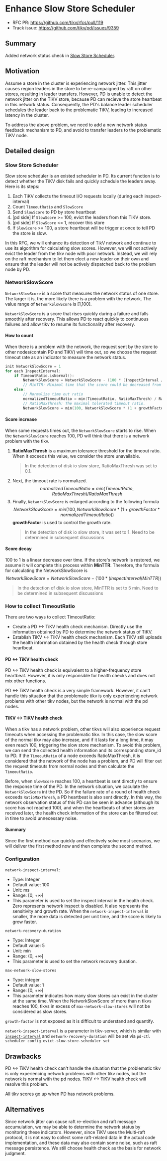 # Enhance Slow Store Scheduler

- RFC PR: https://github.com/tikv/rfcs/pull/119
- Track issue: https://github.com/tikv/pd/issues/9359

## Summary

Added network status check in [Slow Store Scheduler](https://github.com/tikv/pd/blob/master/pkg/schedule/schedulers/evict_slow_store.go).

## Motivation

Assume a store in the cluster is experiencing network jitter. This jitter causes region leaders in the store to be re-campaigned by raft on other stores, resulting in leader transfers. However, PD is unable to detect the network jitter on the TiKV store, because PD can recieve the store heartbeat in this network status. Consequently, the PD's balance leader scheduler schedules the leader back to the problematic TiKV, leading to increased latency in the cluster.

To address the above problem, we need to add a new network status feedback mechanism to PD, and avoid to transfer leaders to the problematic TiKV node.

## Detailed design

### Slow Store Scheduler

Slow store scheduler is an existed scheduler in PD. Its current function is to detect whether the TiKV disk fails and quickly schedule the leaders away. Here is its steps:

1. Each TiKV collects the timeout I/O requests locally (during each inspect-interval)
2. Count `TimeoutRatio` and `SlowScore`
3. Send `SlowScore` to PD by store heartbeat
4. [pd side] If `SlowScore` >= 100, evict the leaders from this TiKV store.
5. [pd side] If `SlowScore` <= 1, recover this store
6. If `SlowScore` >= 100, a store heartbeat will be trigger at once to tell PD the store is slow.

In this RFC, we will enhance its detection of TikV network and continue to use its algorithm for calculating slow scores. However, we will not actively evict the leader from the tikv node with poor network. Instead, we will rely on the raft mechanism to let them elect a new leader on their own and ensure that the leader will not be actively dispatched back to the problem node by PD.

### NetworkSlowScore

`NetworkSlowScore` is a score that measures the network status of one store. The larger it is, the more likely there is a problem with the network. The value range of `NetworkSlowScore` is [1,100].

`NetworkSlowScore` is a score that rises quickly during a failure and falls smoothly after recovery. This allows PD to react quickly to continuous failures and allow tikv to resume its functionality after recovery.

#### How to count

When there is a problem with the network, the request sent by the store to other nodes(contain PD and TiKV) will time out, so we choose the request timeout rate as an indicator to measure the network status.

```go
init NetworkSlowScore = 1
for each InspectInterval:
    if TimeoutRatio.isNormal():
        NetworkSlowScore = NetworkSlowScore - (100 * (InspectInterval / MinTTR))
        // MinTTR: Minimal time that the score could be decreased from 100 to 1.
    else:
        // Normalize time out ratio
        normalizedTimeoutRatio = min(TimeoutRatio, RatioMaxThresh) / RatioMaxThresh
        // RatioMaxThresh: The maximal tolerated timeout ratio.
        NetworkSlowScore = min(100, NetworkSlowScore * (1 + growthFactor * normalizedTimeoutRatio))
```

#### Score increase

When some requests times out, the `NetworkSlowScore` starts to rise. When the `NetworkSlowScore` reaches 100, PD will think that there is a network problem with the tikv.
1. **RatioMaxThresh** is a maximum tolerance threshold for the timeout ratio. When it exceeds this value, we consider the store unavailable.
    > In the detection of disk io slow store, RatioMaxThresh was set to 0.1.
2. Next, the timeout rate is normalized.
    $$normalizedTimeoutRatio = min(TimeoutRatio, RatioMaxThresh) / RatioMaxThresh$$
3. Finally, `NetworkSlowScore` is enlarged according to the following formula
    $$NetworkSlowScore = min(100, NetworkSlowScore * (1 + growthFactor * normalizedTimeoutRatio))$$
    **growthFactor** is used to control the growth rate. 
    > In the detection of disk io slow store, it was set to 1. Need to be determined in subsequent discussions


#### Score decay

100 to 1 is a linear decrease over time. If the store's network is restored, we assume it will complete this process within **MinTTR**. Therefore, the formula for calculating the NetworkSlowScore is 
$$NetworkSlowScore = NetworkSlowScore - (100 * (InspectInterval / MinTTR))$$

> In the detection of disk io slow store, MinTTR is set to 5 min. Need to be determined in subsequent discussions

### How to collect TimeoutRatio

There are two ways to collect TimeoutRatio:

- Create a PD <-> TiKV health check mechanism. Directly use the information obtained by PD to determine the network status of TiKV. 
- Establish TiKV <-> TiKV health check mechanism. Each TiKV still uploads the health information obtained by the health check through store heartbeat.

#### PD <-> TiKV health check

PD <-> TiKV health check is equivalent to a higher-frequency store heartbeat. However, it is only responsible for health checks and does not mix other functions.

PD <-> TiKV health check is a very simple framework. However, it can't handle this situation that the problematic tikv is only experiencing network problems with other tikv nodes, but the network is normal with the pd nodes.

#### TiKV <-> TiKV health check

When a tikv has a network problem, other tikvs will also experience request timeouts when accessing the problematic tikv. In this case, the slow score of the normal tikv may also increase, and if it lasts for a long time, it may even reach 100, triggering the slow store mechanism.
To avoid this problem, we can send the collected health information and its corresponding store_id to PD. If the `TimeoutRatio` of a node exceeds RatioMaxThresh, it is considered that the network of the node has a problem, and PD will filter out the request timeouts from normal nodes and then calculate the `TimeoutRatio`.

Before, when `SlowScore` reaches 100, a heartbeat is sent directly to ensure the response time of the PD. In the network situation, we caculate the `NetworkSlowScore` int the PD. So if the failure rate of a round of health check exceeds `RatioMaxThresh`, a PD heartbeat is also sent directly. In this way, the network observation status of this PD can be seen in advance (although its score has not reached 100), and when the heartbeats of other stores are received later, the health check information of the store can be filtered out in time to avoid unnecessary noise.

#### Summary

Since the first method can quickly and effectively solve most scenarios, we will deliver the first method now and then complete the second method.

### Configuration

`network-inspect-interval`:
- Type: Integer
- Default value: 100
- Unit: ms
- Range: [0, +∞]
- This parameter is used to set the inspect interval in the health check. Zero represents network inspect is disabled. It also represents the sensitivity and growth rate. When the `network-inspect-interval` is smaller, the more data is detected per unit time, and the score is likely to grow faster.

`network-recovery-duration`
- Type: Integer
- Default value: 5
- Unit: min
- Range: (0, +∞]
- This parameter is used to set the network recovery duration. 

`max-network-slow-stores`
- Type: integer
- Default value: 1
- Range: [0, +∞]
- This parameter indicates how many slow stores can exist in the cluster at the same time. When the NetworkSlowScore of more than n tikvs reaches 100, tikvs in excess of `max-network-slow-stores` will not be considered as slow stores.

`growth-factor` is not exposed as it is difficult to understand and quantify.

`network-inspect-interval` is a parameter in tikv-server, which is similar with [`inspect-interval`](https://docs.pingcap.com/tidb/dev/tikv-configuration-file/#inspect-interval) and `network-recovery-duration` will be set via `pd-ctl scheduler config evict-slow-store-scheduler set`

## Drawbacks

PD <-> TiKV health check can't handle the situation that the problematic tikv is only experiencing network problems with other tikv nodes, but the network is normal with the pd nodes. TiKV <-> TiKV health check will resolve this problem.

All tikv scores go up when PD has network problems.

## Alternatives

Since network jitter can cause raft re-election and raft message accumulation, we may be able to determine the network status by monitoring these indicators. However, since TiKV uses the Multi-raft protocol, it is not easy to collect some raft-related data in the actual code implementation, and these data may also contain some noise, such as raft message persistence. We still choose health check as the basis for network judgment.